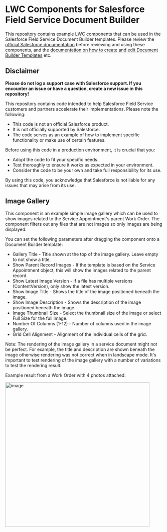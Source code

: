 # LWC Components for Salesforce Field Service Document Builder

This repository contains example LWC components that can be used in the Salesforce Field Service Document Builder templates. Please review the [official Salesforce documentation](https://developer.salesforce.com/docs/atlas.en-us.field_service_dev.meta/field_service_dev/fsl_dev_mobile_document_builder.htm) before reviewing and using these components, and the [documentation on how to create and edit Document Builder Templates](https://help.salesforce.com/s/articleView?id=sf.fs_document_builder_about.htm&type=5) etc.

## Disclaimer

**Please do not log a support case with Salesforce support. If you encounter an issue or have a question, create a new issue in this repository!**

This repository contains code intended to help Salesforce Field Service customers and partners accelerate their implementations. Please note the following:
* This code is not an official Salesforce product.
* It is not officially supported by Salesforce.
* The code serves as an example of how to implement specific functionality or make use of certain features.

Before using this code in a production environment, it is crucial that you:
* Adopt the code to fit your specific needs.
* Test thoroughly to ensure it works as expected in your environment.
* Consider the code to be your own and take full responsibility for its use.

By using this code, you acknowledge that Salesforce is not liable for any issues that may arise from its use.

## Image Gallery

This component is an example simple image gallery which can be used to show images related to the Service Appointment's parent Work Order. The component filters out any files that are not images so only images are being displayed. 

You can set the following parameters after dragging the component onto a Document Builder template:
* Gallery Title - Title shown at the top of the image gallery. Leave empty to not show a title.
* Show Parent Record Images - If the template is based on the Service Appointment object, this will show the images related to the parent record.
* Show Latest Image Version - If a file has multiple versions (ContentVersion), only show the latest version.
* Show Image Title - Shows the title of the image positioned beneath the image.
* Show Image Description - Shows the description of the image positioned beneath the image.
* Image Thumbnail Size - Select the thumbnail size of the image or select Full Size for the full image.
* Number Of Columns (1-12) - Number of columns used in the image gallery.
* Grid Cell Alignment - Alignment of the individual cells of the grid.

Note: The rendering of the image gallery in a service document might not be perfect. For example, the title and description are shown beneath the image otherwise rendering was not correct when in landscape mode. It's important to test rendering of the image gallery with a number of variations to test the rendering result.

Example result from a Work Order with 4 photos attached:

<img width="460" alt="image" src="https://github.com/iampatrickbrinksma/SFS-Document-Builder-LWC-Components/assets/78381570/7352fef0-5a32-4022-85d6-6c1c8870b3a8">

